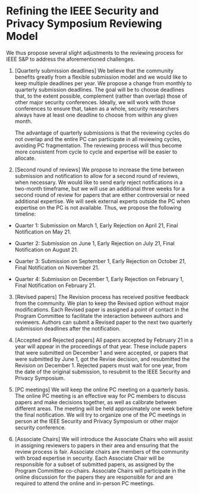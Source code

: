 # Refining the IEEE Security and Privacy Symposium Reviewing Model


We thus propose several slight adjustments to the reviewing process for IEEE S&P to address the aforementioned challenges.

1. [Quarterly submission deadlines] We believe that the community benefits greatly from a flexible submission model and we would like to keep multiple deadlines per year. We propose a change from monthly to quarterly submission deadlines.  The goal will be to choose deadlines that, to the extent possible, complement (rather than overlap) those of other major security conferences.  Ideally, we will work with those conferences to ensure that, taken as a whole, security researchers always have at least one deadline to choose from within any given month.


    The advantage of quarterly submissions is that the reviewing cycles do not overlap and the entire PC can participate in all reviewing cycles, avoiding PC fragmentation. The reviewing process will thus become more consistent from cycle to cycle and expertise will be easier to allocate.


2. [Second round of reviews] We propose to increase the time between submission and notification to allow for a second round of reviews, when necessary. We would like to send early reject notifications in a two-month timeframe, but we will use an additional three weeks for a second round of review for papers that are either controversial or need additional expertise. We will seek external experts outside the PC when expertise on the PC is not available. Thus, we propose the following timeline:

  - Quarter 1: Submission on March 1, Early Rejection on April 21, Final Notification on May 21.

  - Quarter 2: Submission on June 1, Early Rejection on July 21, Final Notification on August 21.

  - Quarter 3: Submission on September 1, Early Rejection on October 21, Final Notification on November 21.

  - Quarter 4: Submission on December 1, Early Rejection on February 1, Final Notification on February 21.

3. [Revised papers] The Revision process has received positive feedback from the community. We plan to keep the Revised option without major modifications. Each Revised paper is assigned a point of contact in the Program Committee to facilitate the interaction between authors and reviewers. Authors can submit a Revised paper to the next two quarterly submission deadlines after the notification.


4. [Accepted and Rejected papers] All papers accepted by February 21 in a year will appear in the proceedings of that year. These include papers that were submitted on December 1 and were accepted, or papers that were submitted by June 1, got the Revise decision, and resubmitted the Revision on December 1. Rejected papers must wait for one year, from the date of the original submission, to resubmit to the IEEE Security and Privacy Symposium.

5. [PC meetings] We will keep the online PC meeting on a quarterly basis. The online PC meeting is an effective way for PC members to discuss papers and make decisions together, as well as calibrate between different areas. The meeting will be held approximately one week  before the final notification. We will try to organize one of the PC meetings in person at the IEEE Security and Privacy Symposium or other major security conference.

6. [Associate Chairs] We will introduce the Associate Chairs who will assist in assigning reviewers to papers in their area and ensuring that the review process is fair. Associate chairs are members of the community with broad expertise in security. Each Associate Chair will be responsible for a subset of submitted papers, as assigned by the Program Committee co-chairs. Associate Chairs will participate in the online discussion for the papers they are responsible for and are required to attend the online and in-person PC meetings.
